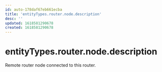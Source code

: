 ```yaml
---
id: auto-178daf67eb661ecba
title: 'entityTypes.router.node.description'
desc: ''
updated: 1618581290678
created: 1618581290678
---
```

# entityTypes.router.node.description

Remote router node connected to this router.